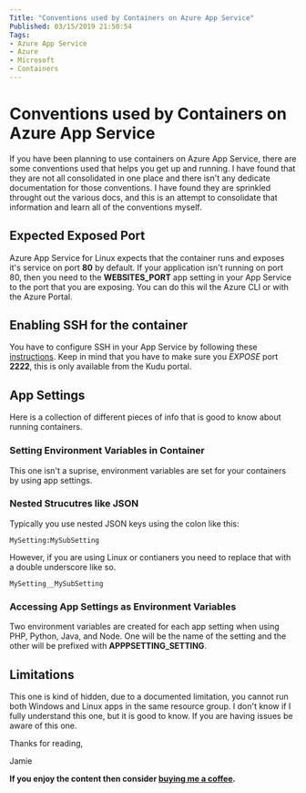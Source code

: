 ```yaml
---
Title: "Conventions used by Containers on Azure App Service"
Published: 03/15/2019 21:50:54
Tags: 
- Azure App Service
- Azure
- Microsoft
- Containers
---
```

# Conventions used by Containers on Azure App Service

If you have been planning to use containers on Azure App Service, there are some conventions used that helps you get up and running. I have found that they are not all consolidated in one place and there isn't any dedicate documentation for those conventions. I have found they are sprinkled throught out the various docs, and this is an attempt to consolidate that information and learn all of the conventions myself.

## Expected Exposed Port

Azure App Service for Linux expects that the container runs and exposes it's service on port **80** by default. If your application isn't running on port 80, then you need to the **WEBSITES_PORT** app setting in your App Service to the port that you are exposing. You can do this wil the Azure CLI or with the Azure Portal.

## Enabling SSH for the container

You have to configure SSH in your App Service by following these [instructions](https://docs.microsoft.com/en-us/azure/app-service/containers/tutorial-custom-docker-image#connect-to-web-app-for-containers-using-ssh). Keep in mind that you have to make sure you *EXPOSE* port **2222**, this is only available from the Kudu portal.

## App Settings

Here is a collection of different pieces of info that is good to know about running containers.

### Setting Environment Variables in Container

This one isn't a suprise, environment variables are set for your containers by using app settings.

### Nested Strucutres like JSON

Typically you use nested JSON keys using the colon like this:

```
MySetting:MySubSetting
```

However, if you are using Linux or contianers you need to replace that with a double underscore like so.

```
MySetting__MySubSetting
```

### Accessing App Settings as Environment Variables

Two environment variables are created for each app setting when using PHP, Python, Java, and Node. One will be the name of the setting and the other will be prefixed with **APPPSETTING_SETTING**.

## Limitations 

This one is kind of hidden, due to a documented limitation, you cannot run both Windows and Linux apps in the same resource group. I don't know if I fully understand this one, but it is good to know. If you are having issues be aware of this one.



Thanks for reading,

Jamie

**If you enjoy the content then consider [buying me a coffee](https://www.buymeacoffee.com/aQPnJ73O8).**

